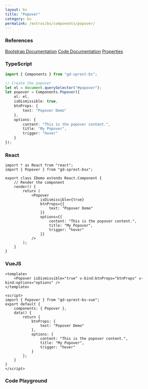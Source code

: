 ```yaml
---
layout: bs
title: "Popover"
category: bs
permalink: /extras/bs/components/popover/
---
```


### References

<div class="bs">
    <div class="list-group">
        <a class="list-group-item list-group-item-action" href="https://getbootstrap.com/docs/4.4/components/popovers">Bootstrap Documentation</a>
        <a class="list-group-item list-group-item-action" href="/docs/sprest-bs/modules/_components_popover_d_.html">Code Documentation</a>
        <a class="list-group-item list-group-item-action" href="/docs/sprest-bs/interfaces/_components_popover_d_.ipopoverprops.html">Properties</a>
    </div>
</div>

### TypeScript

```ts
import { Components } from "gd-sprest-bs";

// Create the popover
let el = document.querySelector("#popover");
let popover = Components.Popover({
    el: el,
    isDismissible: true,
    btnProps: {
        text: "Popover Demo"
    },
    options: {
        content: "This is the popover content.",
        title: "My Popover",
        trigger: "hover"
    }
});
```

### React

```tsx
import * as React from "react";
import { Popover } from "gd-sprest-bsx";

export class IDemo extends React.Component {
    // Render the component
    render() {
        return (
            <Popover
                isDismissible={true}
                btnProps={{
                    text: "Popover Demo"
                }}
                options={{
                    content: "This is the popover content.",
                    title: "My Popover",
                    trigger: "hover"
                }}
            />
        );
    }
}
```

### VueJS

```vue
<template>
    <Popover isDismissible="true" v-bind:btnProps="btnProps" v-bind:options="options" />
</template>

<script>
import { Popover } from "gd-sprest-bs-vue";
export default {
    components: { Popover },
    data() {
        return {
            btnProps: {
                text: "Popover Demo"
            },
            options: {
                content: "This is the popover content.",
                title: "My Popover",
                trigger: "hover"
            }
        };
    }
}
</script>
```

### Code Playground

<div id="playground" class="bs"></div>
<script type="text/javascript">
    // Wait for the page to load
    window.addEventListener("load", function() {
        // Create the code editor
        var editor = CodeEditor(document.getElementById("playground"), true, [
            '// Create the popover',
            'Components.Popover({',
            '\tel: app,',
            '\tisDismissible: true,',
            '\tbtnProps: {',
            '\t\ttext: "Popover Demo"',
            '\t},',
            '\toptions: {',
            '\t\tcontent: "This is the popover content.",',
            '\t\ttitle: "My Popover",',
            '\t\ttrigger: "hover"',
            '\t}',
            '});'
        ].join('\n'));
    });
</script>